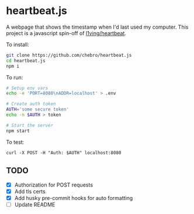 # heartbeat.js

A webpage that shows the timestamp when I'd last used my computer. This project is a javascript spin-off of [l1ving/heartbeat](https://github.com/l1ving/heartbeat).

To install:

```bash
git clone https://github.com/chebro/heartbeat.js
cd heartbeat.js
npm i
```

To run:

```bash
# Setup env vars
echo -e 'PORT=8080\nADDR=localhost' > .env

# Create auth token
AUTH='some secure token'
echo -n $AUTH > token

# Start the server
npm start
```

To test:

```
curl -X POST -H "Auth: $AUTH" localhost:8080
```

## TODO

- [x] Authorization for POST requests
- [x] Add tls certs
- [x] Add husky pre-commit hooks for auto formatting
- [ ] Update README
